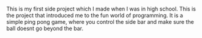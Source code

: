 This is my first side project which I made when I was in high school. This is the project that introduced me to the fun world of programming.
It is a simple ping pong game, where you control the side bar and make sure the ball doesnt go beyond the bar.

